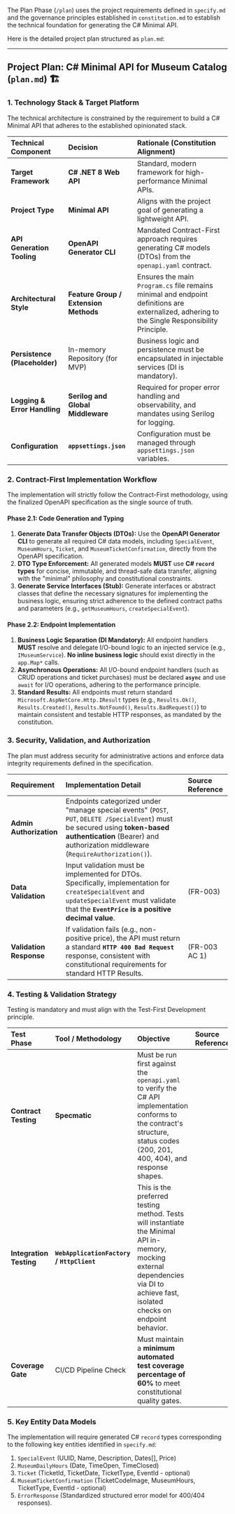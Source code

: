 The Plan Phase (`/plan`) uses the project requirements defined in `specify.md` and the governance principles established in `constitution.md` to establish the technical foundation for generating the C\# Minimal API.

Here is the detailed project plan structured as `plan.md`:

---

## Project Plan: C\# Minimal API for Museum Catalog (`plan.md`) 🏗️

### 1. Technology Stack & Target Platform

The technical architecture is constrained by the requirement to build a C\# Minimal API that adheres to the established opinionated stack.

| Technical Component | Decision | Rationale (Constitution Alignment) |
| :--- | :--- | :--- |
| **Target Framework** | **C\# .NET 8 Web API** | Standard, modern framework for high-performance Minimal APIs. |
| **Project Type** | **Minimal API** | Aligns with the project goal of generating a lightweight API. |
| **API Generation Tooling** | **OpenAPI Generator CLI** | Mandated Contract-First approach requires generating C\# models (DTOs) from the `openapi.yaml` contract. |
| **Architectural Style** | **Feature Group / Extension Methods** | Ensures the main `Program.cs` file remains minimal and endpoint definitions are externalized, adhering to the Single Responsibility Principle. |
| **Persistence (Placeholder)** | In-memory Repository (for MVP) | Business logic and persistence must be encapsulated in injectable services (DI is mandatory). |
| **Logging & Error Handling** | **Serilog and Global Middleware** | Required for proper error handling and observability, and mandates using Serilog for logging. |
| **Configuration** | **`appsettings.json`** | Configuration must be managed through `appsettings.json` variables. |

### 2. Contract-First Implementation Workflow

The implementation will strictly follow the Contract-First methodology, using the finalized OpenAPI specification as the single source of truth.

#### Phase 2.1: Code Generation and Typing

1.  **Generate Data Transfer Objects (DTOs):** Use the **OpenAPI Generator CLI** to generate all required C\# data models, including `SpecialEvent`, `MuseumHours`, `Ticket`, and `MuseumTicketConfirmation`, directly from the OpenAPI specification.
2.  **DTO Type Enforcement:** All generated models **MUST** use **C\# `record` types** for concise, immutable, and thread-safe data transfer, aligning with the "minimal" philosophy and constitutional constraints.
3.  **Generate Service Interfaces (Stub):** Generate interfaces or abstract classes that define the necessary signatures for implementing the business logic, ensuring strict adherence to the defined contract paths and parameters (e.g., `getMuseumHours`, `createSpecialEvent`).

#### Phase 2.2: Endpoint Implementation

1.  **Business Logic Separation (DI Mandatory):** All endpoint handlers **MUST** resolve and delegate I/O-bound logic to an injected service (e.g., `IMuseumService`). **No inline business logic** should exist directly in the `app.Map*` calls.
2.  **Asynchronous Operations:** All I/O-bound endpoint handlers (such as CRUD operations and ticket purchases) must be declared **`async`** and use `await` for I/O operations, adhering to the performance principle.
3.  **Standard Results:** All endpoints must return standard `Microsoft.AspNetCore.Http.IResult` types (e.g., `Results.Ok()`, `Results.Created()`, `Results.NotFound()`, `Results.BadRequest()`) to maintain consistent and testable HTTP responses, as mandated by the constitution.

### 3. Security, Validation, and Authorization

The plan must address security for administrative actions and enforce data integrity requirements defined in the specification.

| Requirement | Implementation Detail | Source Reference |
| :--- | :--- | :--- |
| **Admin Authorization** | Endpoints categorized under "manage special events" (`POST`, `PUT`, `DELETE /SpecialEvent`) must be secured using **token-based authentication** (Bearer) and authorization middleware (`RequireAuthorization()`). | |
| **Data Validation** | Input validation must be implemented for DTOs. Specifically, implementation for `createSpecialEvent` and `updateSpecialEvent` must validate that the **`EventPrice` is a positive decimal value**. | (FR-003) |
| **Validation Response** | If validation fails (e.g., non-positive price), the API must return a standard **`HTTP 400 Bad Request`** response, consistent with constitutional requirements for standard HTTP Results. | (FR-003 AC 1) |

### 4. Testing & Validation Strategy

Testing is mandatory and must align with the Test-First Development principle.

| Test Phase | Tool / Methodology | Objective | Source Reference |
| :--- | :--- | :--- | :--- |
| **Contract Testing** | **Specmatic** | Must be run first against the `openapi.yaml` to verify the C\# API implementation conforms to the contract's structure, status codes (200, 201, 400, 404), and response shapes. | |
| **Integration Testing** | **`WebApplicationFactory` / `HttpClient`** | This is the preferred testing method. Tests will instantiate the Minimal API in-memory, mocking external dependencies via DI to achieve fast, isolated checks on endpoint behavior. | |
| **Coverage Gate** | CI/CD Pipeline Check | Must maintain a **minimum automated test coverage percentage of 60%** to meet constitutional quality gates. | |

### 5. Key Entity Data Models

The implementation will require generated C\# `record` types corresponding to the following key entities identified in `specify.md`:

1.  `SpecialEvent` (UUID, Name, Description, Dates[], Price)
2.  `MuseumDailyHours` (Date, TimeOpen, TimeClosed)
3.  `Ticket` (TicketId, TicketDate, TicketType, EventId - optional)
4.  `MuseumTicketConfirmation` (TicketCodeImage, MuseumHours, TicketType, EventId - optional)
5.  `ErrorResponse` (Standardized structured error model for 400/404 responses).